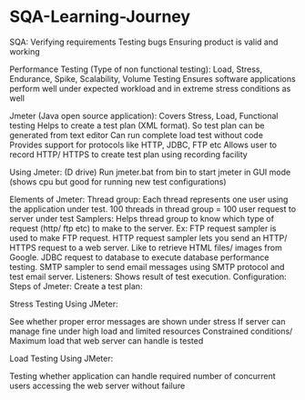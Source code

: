 # SQA-Learning-Journey
SQA:
Verifying requirements
Testing bugs
Ensuring product is valid and working

Performance Testing (Type of non functional testing):
Load, Stress, Endurance, Spike, Scalability, Volume Testing
Ensures software applications perform well under expected workload and in extreme stress conditions as well

Jmeter (Java open source application): 
Covers Stress, Load, Functional testing
Helps to create a test plan (XML format). So test plan can be generated from text editor
Can run complete load test without code
Provides support for protocols like HTTP, JDBC, FTP etc
Allows user to record HTTP/ HTTPS to create test plan using recording facility 

Using Jmeter: (D drive)
Run jmeter.bat from bin to start jmeter in GUI mode (shows cpu but good for running new test configurations)

Elements of Jmeter: 
Thread group:
Each thread represents one user using the application under test.
100 threads in thread group = 100 user request to server under test
Samplers:
Helps thread group to know which type of request (http/ ftp etc) to make to the server. 
Ex: FTP request sampler is used to make FTP request. HTTP request sampler lets you send an HTTP/ HTTPS request to a web server. Like to retrieve HTML files/ images from Google. JDBC request to database to execute database performance testing. SMTP sampler to send email messages using SMTP protocol and test email server.
Listeners:
Shows result of test execution.
Configuration:
Steps of Jmeter: 
Create a test plan:



Stress Testing Using JMeter:

See whether proper error messages are shown under stress
If server can manage fine under high load and limited resources
Constrained conditions/ Maximum load that web server can handle is tested


Load Testing Using JMeter:

Testing whether application can handle required number of concurrent users accessing the web server without failure
